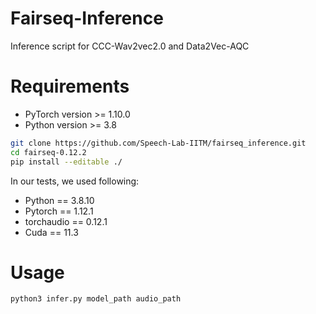 # Fairseq-Inference
Inference script for CCC-Wav2vec2.0 and Data2Vec-AQC

# Requirements
* PyTorch version >= 1.10.0
* Python version >= 3.8

``` bash
git clone https://github.com/Speech-Lab-IITM/fairseq_inference.git
cd fairseq-0.12.2
pip install --editable ./
```
In our tests, we used following:
* Python == 3.8.10
* Pytorch == 1.12.1
* torchaudio == 0.12.1
* Cuda == 11.3

# Usage
``` bash
python3 infer.py model_path audio_path
```

